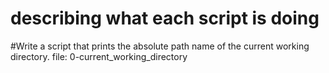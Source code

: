 # describing what each script is doing

#Write a script that prints the absolute path name of the current working directory.
file: 0-current_working_directory


